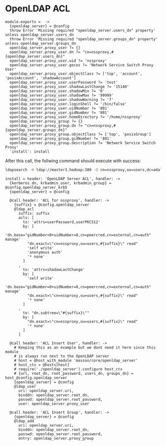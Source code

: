 
# OpenLDAP ACL

    module.exports =  ->
      {openldap_server} = @config
      throw Error 'Missing required "openldap_server.users_dn" property' unless openldap_server.users_dn
      throw Error 'Missing required "openldap_server.groups_dn" property' unless openldap_server.groups_dn
      openldap_server.proxy_user ?= {}
      openldap_server.proxy_user.dn ?= "cn=nssproxy,#{openldap_server.users_dn}"
      openldap_server.proxy_user.uid ?= 'nssproxy'
      openldap_server.proxy_user.gecos ?= 'Network Service Switch Proxy User'
      openldap_server.proxy_user.objectClass ?= ['top', 'account', 'posixAccount', 'shadowAccount']
      openldap_server.proxy_user.userPassword ?= 'test'
      openldap_server.proxy_user.shadowLastChange ?= '15140'
      openldap_server.proxy_user.shadowMin ?= '0'
      openldap_server.proxy_user.shadowMax ?= '99999'
      openldap_server.proxy_user.shadowWarning ?= '7'
      openldap_server.proxy_user.loginShell ?= '/bin/false'
      openldap_server.proxy_user.uidNumber ?= '801'
      openldap_server.proxy_user.gidNumber ?= '801'
      openldap_server.proxy_user.homeDirectory ?= '/home/nssproxy'
      openldap_server.proxy_group ?= {}
      openldap_server.proxy_group.dn ?= "cn=nssproxy,#{openldap_server.groups_dn}"
      openldap_server.proxy_group.objectClass ?= ['top', 'posixGroup']
      openldap_server.proxy_group.gidNumber ?= '801'
      openldap_server.proxy_group.description ?= 'Network Service Switch Proxy'
      'install': install
      
After this call, the follwing command should execute with success:

```bash
ldapsearch -H ldap://master3.hadoop:389 -D cn=nssproxy,ou=users,dc=adaltas,dc=com -w test
```

    install = header: 'OpenLDAP Server ACL', handler: ->
      {kerberos_dn, krbadmin_user, krbadmin_group} = @config.openldap_server_krb5
      {openldap_server} = @config

      @call header: 'ACL for nssproxy', handler: ->
        {suffix} = @config.openldap_server
        @ldap_acl
          suffix: suffix
          acls: [
            to: 'attrs=userPassword,userPKCS12'
            by: [
              'dn.base="gidNumber=0+uidNumber=0,cn=peercred,cn=external,cn=auth" manage'
              "dn.exact=\"cn=nssproxy,ou=users,#{suffix}\" read"
              'self write'
              'anonymous auth'
              '* none'
            ]
          ,
            to: 'attrs=shadowLastChange'
            by: [
              'self write'
              'dn.base="gidNumber=0+uidNumber=0,cn=peercred,cn=external,cn=auth" manage'
              "dn.exact=\"cn=nssproxy,ou=users,#{suffix}\" read"
              '* none'
            ]
          ,
            to: "dn.subtree=\"#{suffix}\""
            by: [
              "dn.exact=\"cn=nssproxy,ou=users,#{suffix}\" read"
              '* none'
            ]
          ]

      @call header: 'ACL Insert User', handler: ->
        # Keeping this as an example but we dont need it here since this module
        # is always run next to the OpenLDAP server
        # host = @host_with_module 'masson/core/openldap_server'
        # host_ctx = @hosts[host]
        # require('./openldap_server').configure host_ctx
        # {url, root_dn, root_password, users_dn, groups_dn} = host_@config.openldap_server
        {openldap_server} = @config
        @ldap_user
          uri: openldap_server.uri,
          binddn: openldap_server.root_dn,
          passwd: openldap_server.root_password,
          user: openldap_server.proxy_user

      @call header: 'ACL Insert Group', handler: ->
        {openldap_server} = @config
        @ldap_add
          uri: openldap_server.uri,
          binddn: openldap_server.root_dn,
          passwd: openldap_server.root_password,
          entry: openldap_server.proxy_group

      
